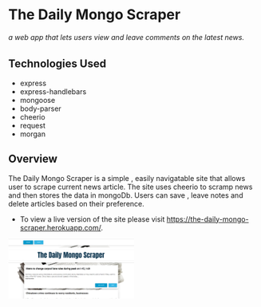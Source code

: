# The Daily Mongo Scraper
###### a web app that lets users view and leave comments on the latest news.

## Technologies Used
  * express
  * express-handlebars
  * mongoose
  * body-parser
  * cheerio
  * request
  * morgan
  
 ## Overview
 
The Daily Mongo Scraper is a simple , easily navigatable site that allows user to scrape current news article. The site uses cheerio to scramp news and then stores the data in mongoDb. Users can save , leave notes and delete articles based on their preference. 
* To view a live version of the site please visit https://the-daily-mongo-scraper.herokuapp.com/.

<a href="https://the-daily-mongo-scraper.herokuapp.com/" target="_blank"><img src="https://github.com/Manuel-Padilla/news-scrapper/blob/master/public/snapshot.png" alt="The Daily Mongo Scraper" style="width: 50%; height: 50%;"></a>

